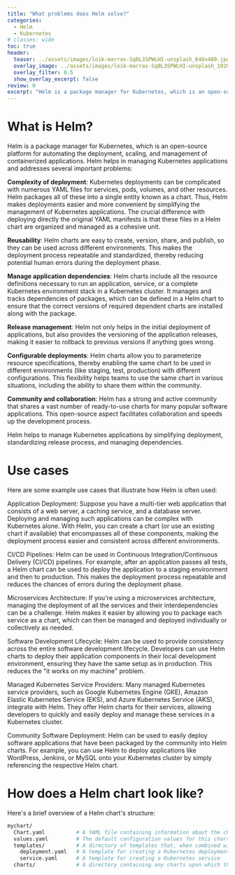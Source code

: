 ```yaml
---
title: "What problems does Helm solve?"
categories:
  - Helm
  - Kubernetes
# classes: wide
toc: true
header:
  teaser: ../assets/images/loik-marras-Sq0L3SPWLHI-unsplash_640x480.jpg
  overlay_image: ../assets/images/loik-marras-Sq0L3SPWLHI-unsplash_1920x1440.jpg
  overlay_filter: 0.5
  show_overlay_excerpt: false
review: 0
excerpt: "Helm is a package manager for Kubernetes, which is an open-source platform for automating the deployment, scaling, and management of containerized applications. Helm helps in managing Kubernetes applications and addresses several important problems:"
---
```


# What is Helm?

Helm is a package manager for Kubernetes, which is an open-source platform for automating the deployment, scaling, and management of containerized applications. Helm helps in managing Kubernetes applications and addresses several important problems:

**Complexity of deployment**: Kubernetes deployments can be complicated with numerous YAML files for services, pods, volumes, and other resources. Helm packages all of these into a single entity known as a chart. Thus, Helm makes deployments easier and more convenient by simplifying the management of Kubernetes applications. The crucial difference with deploying directly the original YAML manifests is that these files in a Helm chart are organized and managed as a cohesive unit.

**Reusability**: Helm charts are easy to create, version, share, and publish, so they can be used across different environments. This makes the deployment process repeatable and standardized, thereby reducing potential human errors during the deployment phase.

**Manage application dependencies**: Helm charts include all the resource definitions necessary to run an application, service, or a complete Kubernetes environment stack in a Kubernetes cluster. It manages and tracks dependencies of packages, which can be defined in a Helm chart to ensure that the correct versions of required dependent charts are installed along with the package.

**Release management**: Helm not only helps in the initial deployment of applications, but also provides the versioning of the application releases, making it easier to rollback to previous versions if anything goes wrong.

**Configurable deployments**: Helm charts allow you to parameterize resource specifications, thereby enabling the same chart to be used in different environments (like staging, test, production) with different configurations. This flexibility helps teams to use the same chart in various situations, including the ability to share them within the community.

**Community and collaboration**: Helm has a strong and active community that shares a vast number of ready-to-use charts for many popular software applications. This open-source aspect facilitates collaboration and speeds up the development process.

Helm helps to manage Kubernetes applications by simplifying deployment, standardizing release process, and managing dependencies.

# Use cases

Here are some example use cases that illustrate how Helm is often used:

Application Deployment: Suppose you have a multi-tier web application that consists of a web server, a caching service, and a database server. Deploying and managing such applications can be complex with Kubernetes alone. With Helm, you can create a chart (or use an existing chart if available) that encompasses all of these components, making the deployment process easier and consistent across different environments.

CI/CD Pipelines: Helm can be used in Continuous Integration/Continuous Delivery (CI/CD) pipelines. For example, after an application passes all tests, a Helm chart can be used to deploy the application to a staging environment and then to production. This makes the deployment process repeatable and reduces the chances of errors during the deployment phase.

Microservices Architecture: If you're using a microservices architecture, managing the deployment of all the services and their interdependencies can be a challenge. Helm makes it easier by allowing you to package each service as a chart, which can then be managed and deployed individually or collectively as needed.

Software Development Lifecycle: Helm can be used to provide consistency across the entire software development lifecycle. Developers can use Helm charts to deploy their application components in their local development environment, ensuring they have the same setup as in production. This reduces the "it works on my machine" problem.

Managed Kubernetes Service Providers: Many managed Kubernetes service providers, such as Google Kubernetes Engine (GKE), Amazon Elastic Kubernetes Service (EKS), and Azure Kubernetes Service (AKS), integrate with Helm. They offer Helm charts for their services, allowing developers to quickly and easily deploy and manage these services in a Kubernetes cluster.

Community Software Deployment: Helm can be used to easily deploy software applications that have been packaged by the community into Helm charts. For example, you can use Helm to deploy applications like WordPress, Jenkins, or MySQL onto your Kubernetes cluster by simply referencing the respective Helm chart.

# How does a Helm chart look like?

Here's a brief overview of a Helm chart's structure:

```graphql
mychart/
  Chart.yaml          # A YAML file containing information about the chart
  values.yaml         # The default configuration values for this chart
  templates/          # A directory of templates that, when combined with values, will generate valid Kubernetes manifest files
    deployment.yaml   # A template for creating a Kubernetes deployment
    service.yaml      # A template for creating a Kubernetes service
  charts/             # A directory containing any charts upon which this chart depends.
```